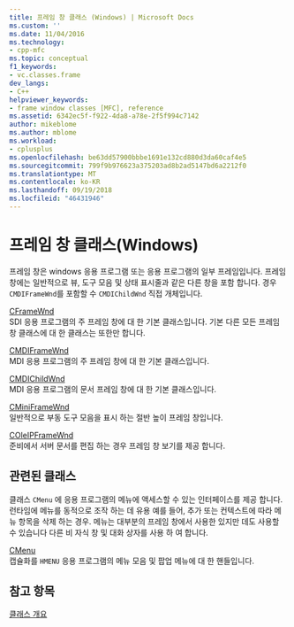 ```yaml
---
title: 프레임 창 클래스 (Windows) | Microsoft Docs
ms.custom: ''
ms.date: 11/04/2016
ms.technology:
- cpp-mfc
ms.topic: conceptual
f1_keywords:
- vc.classes.frame
dev_langs:
- C++
helpviewer_keywords:
- frame window classes [MFC], reference
ms.assetid: 6342ec5f-f922-4da8-a78e-2f5f994c7142
author: mikeblome
ms.author: mblome
ms.workload:
- cplusplus
ms.openlocfilehash: be63dd57900bbbe1691e132cd880d3da60caf4e5
ms.sourcegitcommit: 799f9b976623a375203ad8b2ad5147bd6a2212f0
ms.translationtype: MT
ms.contentlocale: ko-KR
ms.lasthandoff: 09/19/2018
ms.locfileid: "46431946"
---
```

# <a name="frame-window-classes-windows"></a>프레임 창 클래스(Windows)

프레임 창은 windows 응용 프로그램 또는 응용 프로그램의 일부 프레임입니다. 프레임 창에는 일반적으로 뷰, 도구 모음 및 상태 표시줄과 같은 다른 창을 포함 합니다. 경우 `CMDIFrameWnd`를 포함할 수 `CMDIChildWnd` 직접 개체입니다.

[CFrameWnd](../mfc/reference/cframewnd-class.md)<br/>
SDI 응용 프로그램의 주 프레임 창에 대 한 기본 클래스입니다. 기본 다른 모든 프레임 창 클래스에 대 한 클래스는 또한만 합니다.

[CMDIFrameWnd](../mfc/reference/cmdiframewnd-class.md)<br/>
MDI 응용 프로그램의 주 프레임 창에 대 한 기본 클래스입니다.

[CMDIChildWnd](../mfc/reference/cmdichildwnd-class.md)<br/>
MDI 응용 프로그램의 문서 프레임 창에 대 한 기본 클래스입니다.

[CMiniFrameWnd](../mfc/reference/cminiframewnd-class.md)<br/>
일반적으로 부동 도구 모음을 표시 하는 절반 높이 프레임 창입니다.

[COleIPFrameWnd](../mfc/reference/coleipframewnd-class.md)<br/>
준비에서 서버 문서를 편집 하는 경우 프레임 창 보기를 제공 합니다.

## <a name="related-class"></a>관련된 클래스

클래스 `CMenu` 에 응용 프로그램의 메뉴에 액세스할 수 있는 인터페이스를 제공 합니다. 런타임에 메뉴를 동적으로 조작 하는 데 유용 예를 들어, 추가 또는 컨텍스트에 따라 메뉴 항목을 삭제 하는 경우. 메뉴는 대부분의 프레임 창에서 사용한 있지만 데도 사용할 수 있습니다 다른 비 자식 창 및 대화 상자를 사용 하 여 합니다.

[CMenu](../mfc/reference/cmenu-class.md)<br/>
캡슐화를 `HMENU` 응용 프로그램의 메뉴 모음 및 팝업 메뉴에 대 한 핸들입니다.

## <a name="see-also"></a>참고 항목

[클래스 개요](../mfc/class-library-overview.md)

